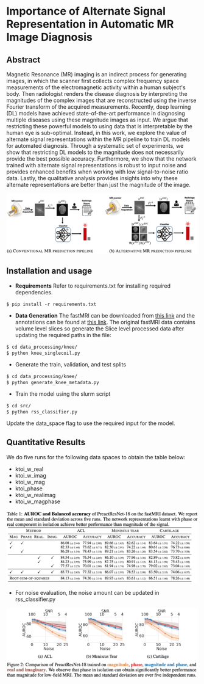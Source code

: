 # Importance of Alternate Signal Representation in Automatic MR Image Diagnosis


## Abstract
Magnetic Resonance (MR) imaging is an indirect process for generating images, in which the scanner first collects
complex frequency space measurements of the electromagnetic activity within a human subject's body. Then radiologist renders the disease diagnosis by interpreting the magnitudes of the complex images that are reconstructed using the inverse Fourier transform of the acquired measurements. Recently, deep learning (DL) models have achieved state-of-the-art performance in diagnosing multiple diseases using these magnitude images as input. We argue that restricting these powerful models to using data that is interpretable by the human eye is sub-optimal. Instead, in this work, we explore the value of alternate signal representations within the MR pipeline to train DL models for automated diagnosis. Through a systematic set of experiments, we show that restricting DL models to the magnitude does not necessarily provide the best possible accuracy. Furthermore, we show that the network trained with alternate signal representations is robust to input noise and provides enhanced benefits when working with low signal-to-noise ratio data. 
Lastly, the qualitative analysis provides insights into why these alternate representations are better than just the magnitude of the image.

![concept.png](https://github.com/anonycodes/MRI/blob/main/images/concept.png)

## Installation and usage
* __Requirements__ Refer to requirements.txt for installing required dependencies.
```
$ pip install -r requirements.txt
```
* __Data Generation__ The fastMRI can be downloaded from [this link](https://fastmri.med.nyu.edu) and the annotations can be found at [this link](https://github.com/microsoft/fastmri-plus/tree/main/Annotations). The original fastMRI data contains volume level slices so generate the Slice level processed data after updating the required paths in the file:
 ```
$ cd data_processing/knee/
$ python knee_singlecoil.py
```
* Generate the train, validation, and test splits
```
$ cd data_processing/knee/
$ python generate_knee_metadata.py
```
* Train the model using the slurm script
```
$ cd src/
$ python rss_classifier.py
```
Update the data_space flag to use the required input for the model.

## Quantitative Results
We do five runs for the following data spaces to obtain the table below:
* ktoi_w_real
* ktoi_w_imag
* ktoi_w_mag
* ktoi_phase
* ktoi_w_realimag
* ktoi_w_magphase

![table.png](https://github.com/anonycodes/MRI/blob/main/images/table_image.png)

* For noise evaluation, the noise amount can be updated in rss_classifier.py

![noise.png](https://github.com/anonycodes/MRI/blob/main/images/noise_figure.png)

